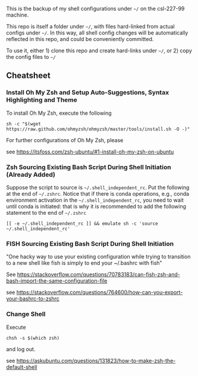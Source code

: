 This is the backup of my shell configurations under `~/` on the csl-227-99 machine.

This repo is itself a folder under `~/`, with files hard-linked from actual configs under `~/`. In this way, all shell config changes will be automatically reflected in this repo, and could be conveniently committed.

To use it, either 1) clone this repo and create hard-links under `~/`, or 2) copy the config files to `~/`

## Cheatsheet
### Install Oh My Zsh and Setup Auto-Suggestions, Syntax Highlighting and Theme
To install Oh My Zsh, execute the following

```
sh -c "$(wget https://raw.github.com/ohmyzsh/ohmyzsh/master/tools/install.sh -O -)"
```

For further configurations of Oh My Zsh, please

see https://itsfoss.com/zsh-ubuntu/#1-install-oh-my-zsh-on-ubuntu

### Zsh Sourcing Existing Bash Script During Shell Initiation (Already Added)
Suppose the script to source is `~/.shell_independent_rc`. Put the following at the end of `~/.zshrc`. Notice that if there is conda operations, e.g., conda environment activation in the `~/.shell_independent_rc`, you need to wait until conda is initiated: that is why it is recommended to add the following statement to the end of `~/.zshrc`

```
[[ -e ~/.shell_independent_rc ]] && emulate sh -c 'source ~/.shell_independent_rc'
```

### FISH Sourcing Existing Bash Script During Shell Initiation
"One hacky way to use your existing configuration while trying to transition to a new shell like fish is simply to end your ~/.bashrc with fish"

See https://stackoverflow.com/questions/70783183/can-fish-zsh-and-bash-import-the-same-configuration-file

see https://stackoverflow.com/questions/764600/how-can-you-export-your-bashrc-to-zshrc
### Change Shell
Execute

```
chsh -s $(which zsh)
```

and log out.

see https://askubuntu.com/questions/131823/how-to-make-zsh-the-default-shell
